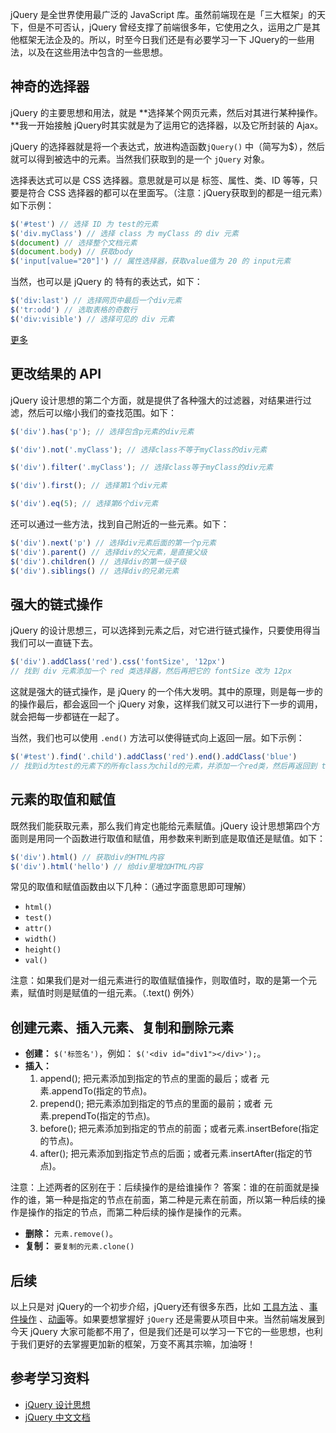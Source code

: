 jQuery 是全世界使用最广泛的 JavaScript 库。虽然前端现在是「三大框架」的天下，但是不可否认，jQuery 曾经支撑了前端很多年，它使用之久，运用之广是其他框架无法企及的。所以，时至今日我们还是有必要学习一下 JQuery的一些用法，以及在这些用法中包含的一些思想。

## 神奇的选择器

jQuery 的主要思想和用法，就是 **选择某个网页元素，然后对其进行某种操作。**我一开始接触 jQuery时其实就是为了运用它的选择器，以及它所封装的 Ajax。

jQuery 的选择器就是将一个表达式，放进构造函数`jQuery()` 中（简写为$），然后就可以得到被选中的元素。当然我们获取到的是一个 `jQuery` 对象。

选择表达式可以是 CSS 选择器。意思就是可以是 标签、属性、类、ID 等等，只要是符合 CSS 选择器的都可以在里面写。（注意：jQuery获取到的都是一组元素）如下示例：

```js
$('#test') // 选择 ID 为 test的元素
$('div.myClass') // 选择 class 为 myClass 的 div 元素
$(document) // 选择整个文档元素
$(document.body) // 获取body
$('input[value="20"]') // 属性选择器，获取value值为 20 的 input元素
```

当然，也可以是 jQuery 的 特有的表达式，如下：

```js
$('div:last') // 选择网页中最后一个div元素
$('tr:odd') // 选取表格的奇数行
$('div:visible') // 选择可见的 div 元素
```

[更多](https://www.jquery123.com/category/selectors/jquery-selector-extensions/)

## 更改结果的 API

jQuery 设计思想的第二个方面，就是提供了各种强大的过滤器，对结果进行过滤，然后可以缩小我们的查找范围。如下：

```js
$('div').has('p'); // 选择包含p元素的div元素

$('div').not('.myClass'); // 选择class不等于myClass的div元素

$('div').filter('.myClass'); // 选择class等于myClass的div元素

$('div').first(); // 选择第1个div元素

$('div').eq(5); // 选择第6个div元素
```

还可以通过一些方法，找到自己附近的一些元素。如下：

```js
$('div').next('p') // 选择div元素后面的第一个p元素
$('div').parent() // 选择div的父元素，是直接父级
$('div').children() // 选择div的第一级子级
$('div').siblings() // 选择div的兄弟元素
```

## 强大的链式操作

jQuery 的设计思想三，可以选择到元素之后，对它进行链式操作，只要使用得当我们可以一直链下去。

```js
$('div').addClass('red').css('fontSize', '12px')
// 找到 div 元素添加一个 red 类选择器，然后再把它的 fontSize 改为 12px
```

这就是强大的链式操作，是 jQuery 的一个伟大发明。其中的原理，则是每一步的的操作最后，都会返回一个 jQuery 对象，这样我们就又可以进行下一步的调用，就会把每一步都链在一起了。

当然，我们也可以使用 `.end()` 方法可以使得链式向上返回一层。如下示例：

```js
$('#test').find('.child').addClass('red').end().addClass('blue')
// 找到id为test的元素下的所有class为child的元素，并添加一个red类，然后再返回到 test 再为 test 添加一个 blue 类
```

## 元素的取值和赋值

既然我们能获取元素，那么我们肯定也能给元素赋值。jQuery 设计思想第四个方面则是用同一个函数进行取值和赋值，用参数来判断到底是取值还是赋值。如下：

```js
$('div').html() // 获取div的HTML内容
$('div').html('hello') // 给div里增加HTML内容
```

常见的取值和赋值函数由以下几种：（通过字面意思即可理解）

* `html()` 
* `test()` 
* `attr()`
* `width()`
* `height()`
* `val()`

注意：如果我们是对一组元素进行的取值赋值操作，则取值时，取的是第一个元素，赋值时则是赋值的一组元素。（.text() 例外）

## 创建元素、插入元素、复制和删除元素

* **创建：** `$('标签名')`，例如： `$('<div id="div1"></div>');`。
* **插入：**
  1. append(); 把元素添加到指定的节点的里面的最后；或者 元素.appendTo(指定的节点)。
  2. prepend(); 把元素添加到指定的节点的里面的最前；或者 元素.prependTo(指定的节点)。
  3. before(); 把元素添加到指定的节点的前面；或者元素.insertBefore(指定的节点)。
  4. after(); 把元素添加到指定节点的后面；或者元素.insertAfter(指定的节点)。

注意：上述两者的区别在于：后续操作的是给谁操作？ 答案：谁的在前面就是操作的谁，第一种是指定的节点在前面，第二种是元素在前面，所以第一种后续的操作是操作的指定的节点，而第二种后续的操作是操作的元素。

* **删除：** `元素.remove()`。
* **复制：** `要复制的元素.clone()`

## 后续

以上只是对 jQuery的一个初步介绍，jQuery还有很多东西，比如 [工具方法](https://www.jquery123.com/category/utilities/) 、[事件操作](https://www.jquery123.com/category/events/) 、[动画](https://www.jquery123.com/category/effects/)等。如果要想掌握好 `jQuery` 还是需要从项目中来。当然前端发展到今天 jQuery 大家可能都不用了，但是我们还是可以学习一下它的一些思想，也利于我们更好的去掌握更加新的框架，万变不离其宗嘛，加油呀！

## 参考学习资料

* [jQuery 设计思想](http://www.ruanyifeng.com/blog/2011/07/jquery_fundamentals.html)
* [jQuery 中文文档](https://www.jquery123.com/)


